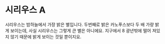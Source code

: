 # 시리우스 A

시리우스는 밤하늘에서 가장 밝은 별입니다. 두번째로 밝은 카노푸스보다 두 배 가량
밝게 보이는데, 사실 시리우스는 그렇게 큰 별은 아니에요. 지구에서 8 광년밖에 떨어
져있지 않기 때문에 밝게 보이는 것일 뿐이지요.
